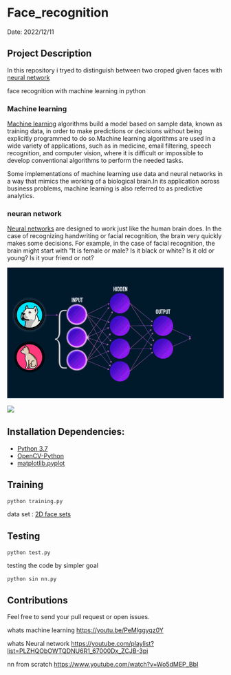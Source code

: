 # Face_recognition
<div align="center">

</div>
Date: 2022/12/11

## Project Description 
In this repository i tryed to distinguish between two croped given faces with [neural network](https://youtube.com/playlist?list=PLZHQObOWTQDNU6R1_67000Dx_ZCJB-3pi) 

face recognition with machine learning in python

### Machine learning
[Machine learning](https://youtu.be/PeMlggyqz0Y) algorithms build a model based on sample data, known as training data, in order to make predictions or decisions without being explicitly programmed to do so.Machine learning algorithms are used in a wide variety of applications, such as in medicine, email filtering, speech recognition, and computer vision, where it is difficult or impossible to develop conventional algorithms to perform the needed tasks.

Some implementations of machine learning use data and neural networks in a way that mimics the working of a biological brain.In its application across business problems, machine learning is also referred to as predictive analytics.

### neuran network
[Neural networks](https://youtube.com/playlist?list=PLZHQObOWTQDNU6R1_67000Dx_ZCJB-3pi) are designed to work just like the human brain does. In the case of recognizing handwriting or facial recognition, the brain very quickly makes some decisions. For example, in the case of facial recognition, the brain might start with “It is female or male? Is it black or white? Is it old or young? Is it your friend or not?


![](nural-network-banner.gif)

<img src="https://encrypted-tbn0.gstatic.com/images?q=tbn:ANd9GcS76XzPE5uIaU7xoEL2BDl5hcoG_d2vc6nOmAZ7fA9xMsFDv-udYjmSHMycTZ8krB4jMss&usqp=CAU" width="50%">

## Installation Dependencies:

* [Python 3.7](https://www.python.org/downloads/)
* [OpenCV-Python](https://packaging.python.org/en/latest/tutorials/installing-packages/)
* [matplotlib.pyplot](https://packaging.python.org/en/latest/tutorials/installing-packages/)

## Training
```
python training.py
```
data set : [2D face sets](http://pics.psych.stir.ac.uk/2D_face_sets.htm )

## Testing
```
python test.py
```

testing the code by simpler goal
```
python sin nn.py
```
## Contributions
Feel free to send your pull request or open issues.

whats machine learning 
   https://youtu.be/PeMlggyqz0Y

whats Neural network 
    https://youtube.com/playlist?list=PLZHQObOWTQDNU6R1_67000Dx_ZCJB-3pi

nn from scratch 
    https://www.youtube.com/watch?v=Wo5dMEP_BbI
